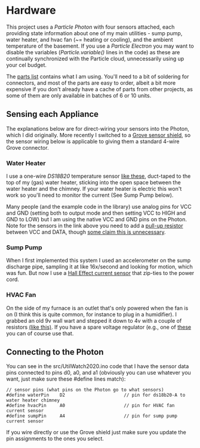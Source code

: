 # Hardware

This project uses a *Particle Photon* with four sensors attached, each providing state information about
one of my main utilities - sump pump, water heater, and hvac fan (~= heating or cooling), and the ambient
temperature of the basement.  If you use a *Particle Electron* you may want to disable the variables
(*Particle.variable()* lines in the code) as these are continually synchronized with the Particle cloud,
unnecessarily using up your cel budget.

The [parts list](https://github.com/cecat/UtilityWatchMQTT/blob/main/DEV/parts.md) contains what I
am using.  You'll need to a bit of soldering for connectors, and most of the parts are
easy to order, albeit a bit more expensive if you don't already have a cache of parts from other projects,
as some of them are only available in batches of 6 or 10 units.

## Sensing each Appliance

The explanations below are for direct-wiring your sensors into the Photon, which I did originally. More
recently I switched to a [Grove sensor shield](https://www.amazon.com/gp/product/B071LCPX7P/ref=ppx_yo_dt_b_search_asin_title), so the sensor wiring below is applicable to giving them
a standard 4-wire Grove connector.

### Water Heater

I use a one-wire *DS18B20* temperature sensor
[like these](https://www.amazon.com/Gikfun-DS18B20-Temperature-Waterproof-EK1083x3/dp/B012C597T0/ref=sr_1_5),
duct-taped to the top of my (gas) water heater, sticking into the open space between the
water heater and the chimney.  If your water heater is electric this won't work so you'll
need to monitor the current (See Sump Pump below).

Many people (and the example code in the library) use analog pins for VCC and GND (setting both to
output mode and then setting VCC to HIGH and GND to LOW) but I am using the native VCC and GND pins
on the Photon.  Note for the sensors in the link above you need to add a
[pull-up resistor](https://create.arduino.cc/projecthub/TheGadgetBoy/ds18b20-digital-temperature-sensor-and-arduino-9cc806)
between VCC and DATA, though [some claim this is unnecessary](https://wp.josh.com/2014/06/23/no-external-pull-up-needed-for-ds18b20-temp-sensor/).

### Sump Pump

When I first implemented this system I used an accelerometer on the sump discharge pipe,
sampling it at like 16x/second and looking for motion, which was fun.  But now I use
a [Hall Effect current sensor](https://moderndevice.com/product/current-sensor/)
that zip-ties to the power cord. 

### HVAC Fan

On the side of my furnace is an outlet that's only powered when the fan is on (I think this is
quite common, for instance to plug in a humidifier).  I grabbed an old 9v wall wart and stepped
it down to 4v with a couple of resistors
[(like this)](http://www.learningaboutelectronics.com/Articles/How-to-reduce-voltage-with-resistors.php).
If you have a spare voltage regulator (e.g., one of [these](https://www.amazon.com/6-Pcs-STMicroelectronics-LD1117V33-Voltage-Regulator/dp/B01MQF7D9D/ref=sr_1_4?dchild=1&keywords=voltage+regulator+3.3v&qid=1602614666&sr=8-4)
you can of course use that.

## Connecting to the Photon

You can see in the src/UtilWatch2020.ino code that I have the sensor data pins connected to pins d0, a0, and a1 (obviously you can use whatever you want, just make sure these #define lines match):

```
// sensor pins (what pins on the Photon go to what sensors)
#define waterPin    D2                      // pin for ds18b20-A to water heater chimney
#define hvacPin     A0                      // pin for HVAC fan current sensor
#define sumpPin     A4                      // pin for sump pump current sensor
```

If you wire directly or use the Grove shield just make sure you update the pin assignments to the ones 
you select.

